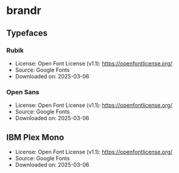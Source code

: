 # brandr

## Typefaces

### Rubik

- License: Open Font License (v1.1): <https://openfontlicense.org/>
- Source: Google Fonts
- Downloaded on: 2025-03-06

### Open Sans

- License: Open Font License (v1.1): <https://openfontlicense.org/>
- Source: Google Fonts
- Downloaded on: 2025-03-06

## IBM Plex Mono

- License: Open Font License (v1.1): <https://openfontlicense.org/>
- Source: Google Fonts
- Downloaded on: 2025-03-06
